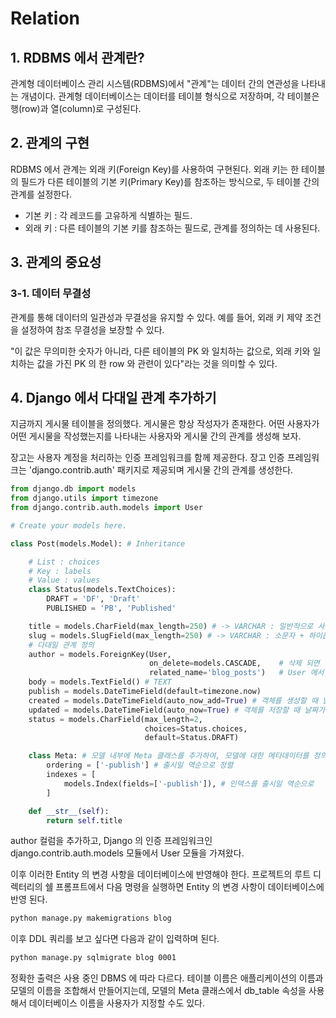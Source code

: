 # Relation

## 1. RDBMS 에서 관계란?
관계형 데이터베이스 관리 시스템(RDBMS)에서 "관계"는 데이터 간의 연관성을 나타내는 개념이다. 관계형 데이터베이스는 데이터를 테이블 형식으로 저장하며, 각 테이블은 행(row)과 열(column)로 구성된다.

## 2. 관계의 구현
RDBMS 에서 관계는 외래 키(Foreign Key)를 사용하여 구현된다. 외래 키는 한 테이블의 필드가 다른 테이블의 기본 키(Primary Key)를 참조하는 방식으로, 두 테이블 간의 관계를 설정한다.

- 기본 키 : 각 레코드를 고유하게 식별하는 필드.
- 외래 키 : 다른 테이블의 기본 키를 참조하는 필드로, 관계를 정의하는 데 사용된다.

## 3. 관계의 중요성

### 3-1. 데이터 무결성
관계를 통해 데이터의 일관성과 무결성을 유지할 수 있다. 예를 들어, 외래 키 제약 조건을 설정하여 참조 무결성을 보장할 수 있다.

"이 값은 무의미한 숫자가 아니라, 다른 테이블의 PK 와 일치하는 값으로, 외래 키와 일치하는 값을 가진 PK 의 한 row 와 관련이 있다"라는 것을 의미할 수 있다.

## 4. Django 에서 다대일 관계 추가하기
지금까지 게시물 테이블을 정의했다. 게시물은 항상 작성자가 존재한다. 어떤 사용자가 어떤 게시물을 작성했는지를 나타내는 사용자와 게시물 간의 관계를 생성해 보자.

장고는 사용자 계정을 처리하는 인증 프레임워크를 함께 제공한다. 장고 인증 프레임워크는 'django.contrib.auth' 패키지로 제공되며 게시물 간의 관계를 생성한다.

```python
from django.db import models
from django.utils import timezone
from django.contrib.auth.models import User

# Create your models here.

class Post(models.Model): # Inheritance

    # List : choices
    # Key : labels
    # Value : values
    class Status(models.TextChoices):
        DRAFT = 'DF', 'Draft'
        PUBLISHED = 'PB', 'Published'

    title = models.CharField(max_length=250) # -> VARCHAR : 일반적으로 사용. 띄어쓰기 가능함.
    slug = models.SlugField(max_length=250) # -> VARCHAR : 소문자 + 하이픈(-)을 사용하는 게 컨벤션. URL 등에 적격
    # 다대일 관계 정의
    author = models.ForeignKey(User,
                               on_delete=models.CASCADE,    # 삭제 되면 같이 삭제 되게
                               related_name='blog_posts')   # User 에서 Post 로의 역방향 관계 명칭 지정.
    body = models.TextField() # TEXT
    publish = models.DateTimeField(default=timezone.now)
    created = models.DateTimeField(auto_now_add=True) # 객체를 생성할 때 날짜가 자동으로 저장된다.
    updated = models.DateTimeField(auto_now=True) # 객체를 저장할 때 날짜가 자동으로 저장된다.
    status = models.CharField(max_length=2,
                              choices=Status.choices,
                              default=Status.DRAFT)

    class Meta: # 모델 내부에 Meta 클래스를 추가하여, 모델에 대한 메타데이터를 정의함.
        ordering = ['-publish'] # 출시일 역순으로 정렬
        indexes = [
            models.Index(fields=['-publish']), # 인덱스를 출시일 역순으로
        ]

    def __str__(self):
        return self.title
```

author 컬럼을 추가하고, Django 의 인증 프레임워크인 django.contrib.auth.models 모듈에서 User 모듈을 가져왔다.

이후 이러한 Entity 의 변경 사항을 데이터베이스에 반영해야 한다. 프로젝트의 루트 디렉터리의 쉘 프롬프트에서 다음 명령을 실행하면 Entity 의 변경 사항이 데이터베이스에 반영 된다.

```bash
python manage.py makemigrations blog
```

이후 DDL 쿼리를 보고 싶다면 다음과 같이 입력하며 된다.

```bash
python manage.py sqlmigrate blog 0001
```

정확한 출력은 사용 중인 DBMS 에 따라 다르다. 테이블 이름은 애플리케이션의 이름과 모델의 이름을 조합해서 만들어지는데, 모델의 Meta 클래스에서 db_table 속성을 사용해서 데이터베이스 이름을 사용자가 지정할 수도 있다.

